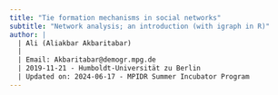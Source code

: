 ```yaml
---
title: "Tie formation mechanisms in social networks"
subtitle: "Network analysis; an introduction (with igraph in R)"
author: |
  | Ali (Aliakbar Akbaritabar)
  |
  | Email: Akbaritabar@demogr.mpg.de
  | 2019-11-21 - Humboldt-Universität zu Berlin
  | Updated on: 2024-06-17 - MPIDR Summer Incubator Program
---
```

